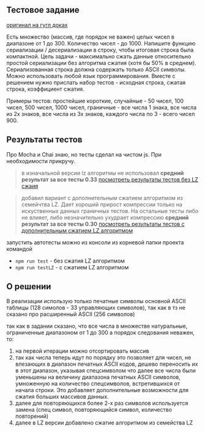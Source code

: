 ## Тестовое задание

[оригинал на гугл доках](https://chatik.headhunter.ge/chat/4149320647) 

Есть множество (массив, где порядок не важен) целых чисел в диапазоне от 1 до 300. 
Количество чисел - до 1000. Напишите функцию сериализации / десериализации в строку, чтобы итоговая строка была компактной.
Цель задачи - максимально сжать данные относительно простой сериализации без алгоритма сжатия (хотя бы 50% в среднем). 
Сериализованная строка должна содержать только ASCII символы. Можно использовать любой язык программирования.
Вместе с решением нужно прислать набор тестов  - исходная строка, сжатая строка, коэффициент сжатия.

Примеры тестов: простейшие короткие, случайные - 50 чисел, 100 чисел, 500 чисел, 1000 чисел, граничные - все числа 1 знака, все числа из 2х знаков, все числа из 3х знаков, каждого числа по 3 - всего чисел 900.


## Результаты тестов

Про Mocha и Сhai знаю, но тесты сделал на чистом js. При необходимости прикручу.



> в изначальной версии lz алгоритмы не использовал
> **средний результат за все тесты 0.33**
> [посмотреть результаты тестов без LZ сжаия](./testResults.md)

> добавил вариант с дополнительным сжатием алгоритмом из семейчтва LZ. Дает хороший прирост компрессии только на искуственных данных граничных тестов. На остальные тесты либо не влияет, либо незначительно ухудрает компрессию
> **средний результат за все тесты 0.30**
> [посмотреть результаты тестов с дополнительным сжатием LZ алгоритмом](./testResultsWithLz.md)


запустить автотесты можно из консоли из корневой папки проекта командой
- `npm run test` - без сжатия LZ алгоритмом
- `npm run testLZ` - с сжатием LZ алгоритмом

## О решении
В реализации использую только печатные символы основной ASCII таблицы (128 симолов - 33 управляющих символов), так как в тз не сказано про расширенный ASCII (256 символов)


так как в задании сказано, что все числа в множестве натуральные, ограниченные диапазоном от 1 до 300 а порядок следования неважен, то:
1. на первой итерации можно отсортировать массив
2. так как числа теперь идут по порядку это позволяет для чисел, не влезающих в диапазон печатных ASCII кодов, дешево переносить их в этот диапазон, указывая спецсимволом что далее все числа были уменьшены на величину диапазона печатных ASCII символов, умноженную на количество спецсимволов, встретившихся от начала строки. Это добавляет дополнительные возможности для сжатия больших массивов данных.
3. далее для повторяющихся более 2-х раз символов используется замена (спец символ, повторяющийся символ, количество повторений)
4. далее в LZ версии добавлено сжатие алгоритмом из семейства LZ




